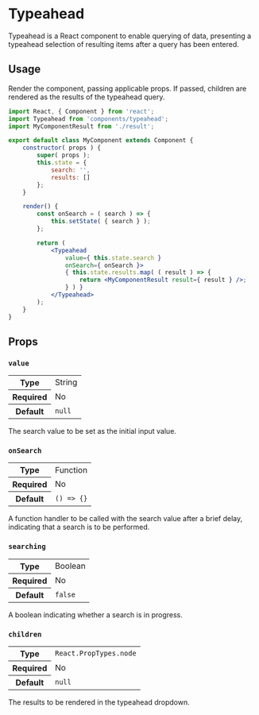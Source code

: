 Typeahead
=========

Typeahead is a React component to enable querying of data, presenting a typeahead selection of resulting items after a query has been entered.

## Usage

Render the component, passing applicable props. If passed, children are rendered as the results of the typeahead query.

```jsx
import React, { Component } from 'react';
import Typeahead from 'components/typeahead';
import MyComponentResult from './result';

export default class MyComponent extends Component {
	constructor( props ) {
		super( props );
		this.state = {
			search: '',
			results: []
		};
	}

	render() {
		const onSearch = ( search ) => {
			this.setState( { search } );
		};

		return (
			<Typeahead
				value={ this.state.search }
				onSearch={ onSearch }>
				{ this.state.results.map( ( result ) => {
					return <MyComponentResult result={ result } />;	
				} ) }
			</Typeahead>
		);
	}
}
```

## Props

### `value`

<table>
	<tr><th>Type</th><td>String</td></tr>
	<tr><th>Required</th><td>No</td></tr>
	<tr><th>Default</th><td><code>null</code></td></tr>
</table>

The search value to be set as the initial input value.

### `onSearch`

<table>
	<tr><th>Type</th><td>Function</td></tr>
	<tr><th>Required</th><td>No</td></tr>
	<tr><th>Default</th><td><code>() => {}</code></td></tr>
</table>

A function handler to be called with the search value after a brief delay, indicating that a search is to be performed.

### `searching`

<table>
	<tr><th>Type</th><td>Boolean</td></tr>
	<tr><th>Required</th><td>No</td></tr>
	<tr><th>Default</th><td><code>false</code></td></tr>
</table>

A boolean indicating whether a search is in progress.

### `children`

<table>
	<tr><th>Type</th><td><code>React.PropTypes.node</code></td></tr>
	<tr><th>Required</th><td>No</td></tr>
	<tr><th>Default</th><td><code>null</code></td></tr>
</table>

The results to be rendered in the typeahead dropdown.
